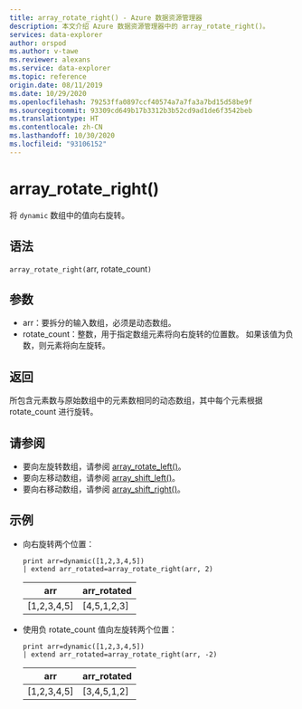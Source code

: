 ```yaml
---
title: array_rotate_right() - Azure 数据资源管理器
description: 本文介绍 Azure 数据资源管理器中的 array_rotate_right()。
services: data-explorer
author: orspod
ms.author: v-tawe
ms.reviewer: alexans
ms.service: data-explorer
ms.topic: reference
origin.date: 08/11/2019
ms.date: 10/29/2020
ms.openlocfilehash: 79253ffa0897ccf40574a7a7fa3a7bd15d58be9f
ms.sourcegitcommit: 93309cd649b17b3312b3b52cd9ad1de6f3542beb
ms.translationtype: HT
ms.contentlocale: zh-CN
ms.lasthandoff: 10/30/2020
ms.locfileid: "93106152"
---
```

# <a name="array_rotate_right"></a>array_rotate_right()

将 `dynamic` 数组中的值向右旋转。

## <a name="syntax"></a>语法

`array_rotate_right(`arr, rotate_count`)` 

## <a name="arguments"></a>参数

* arr：要拆分的输入数组，必须是动态数组。
* rotate_count：整数，用于指定数组元素将向右旋转的位置数。 如果该值为负数，则元素将向左旋转。

## <a name="returns"></a>返回

所包含元素数与原始数组中的元素数相同的动态数组，其中每个元素根据 rotate_count 进行旋转。

## <a name="see-also"></a>请参阅

* 要向左旋转数组，请参阅 [array_rotate_left()](array_rotate_leftfunction.md)。
* 要向左移动数组，请参阅 [array_shift_left()](array_shift_leftfunction.md)。
* 要向右移动数组，请参阅 [array_shift_right()](array_shift_rightfunction.md)。

## <a name="examples"></a>示例

* 向右旋转两个位置：

    <!-- csl: https://help.kusto.chinacloudapi.cn:443/Samples -->
    ```kusto
    print arr=dynamic([1,2,3,4,5]) 
    | extend arr_rotated=array_rotate_right(arr, 2)
    ```
    
    |arr|arr_rotated|
    |---|---|
    |[1,2,3,4,5]|[4,5,1,2,3]|

* 使用负 rotate_count 值向左旋转两个位置：

    <!-- csl: https://help.kusto.chinacloudapi.cn:443/Samples -->
    ```kusto
    print arr=dynamic([1,2,3,4,5]) 
    | extend arr_rotated=array_rotate_right(arr, -2)
    ```
    
    |arr|arr_rotated|
    |---|---|
    |[1,2,3,4,5]|[3,4,5,1,2]|

